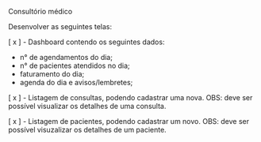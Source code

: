 Consultório médico

Desenvolver as seguintes telas:

[ x ] - Dashboard contendo os seguintes dados:
   - n° de agendamentos do dia;
   - n° de pacientes atendidos no dia;
   - faturamento do dia;
   - agenda do dia e avisos/lembretes;

[ x ] - Listagem de consultas, podendo cadastrar uma nova.
   OBS: deve ser possível visualizar os detalhes de uma consulta.

[ x ] - Listagem de pacientes, podendo cadastrar um novo.
   OBS: deve ser possível visuzalizar os detalhes de um paciente.
